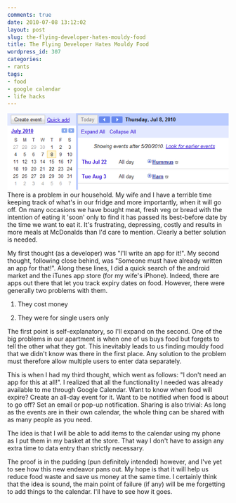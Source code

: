 ```yaml
---
comments: true
date: 2010-07-08 13:12:02
layout: post
slug: the-flying-developer-hates-mouldy-food
title: The Flying Developer Hates Mouldy Food
wordpress_id: 307
categories:
- rants
tags:
- food
- google calendar
- life hacks
---
```


[![food in a Google calendar](/a/2010-07-08-the-flying-developer-hates-mouldy-food/Google-Calendar_1278604911503.png)](http://theflyingdeveloper.com/blog/wp-content/uploads/2010/07/Google-Calendar_1278604911503.png)There is a problem in our household. My wife and I have a terrible time keeping track of what's in our fridge and more importantly, when it will go off. On many occasions we have bought meat, fresh veg or bread with the intention of eating it 'soon' only to find it has passed its best-before date by the time we want to eat it. It's frustrating, depressing, costly and results in more meals at McDonalds than I'd care to mention. Clearly a better solution is needed.

My first thought (as a developer) was "I'll write an app for it!". My second thought, following close behind, was "Someone must have already written an app for that!". Along these lines, I did a quick search of the android market and the iTunes app store (for my wife's iPhone). Indeed, there are apps out there that let you track expiry dates on food. However, there were generally two problems with them.




  1. They cost money


  2. They were for single users only


The first point is self-explanatory, so I'll expand on the second. One of the big problems in our apartment is when one of us buys food but forgets to tell the other what they got. This inevitably leads to us finding mouldy food that we didn't know was there in the first place. Any solution to the problem must therefore allow multiple users to enter data separately.

This is when I had my third thought, which went as follows: "I don't need an app for this at all!". I realized that all the functionality I needed was already available to me through Google Calendar. Want to know when food will expire? Create an all-day event for it. Want to be notified when food is about to go off? Set an email or pop-up notification. Sharing is also trivial: As long as the events are in their own calendar, the whole thing can be shared with as many people as you need.

The idea is that I will be able to add items to the calendar using my phone as I put them in my basket at the store. That way I don't have to assign any extra time to data entry than strictly necessary.

The proof is in the pudding (pun definitely intended) however, and I've yet to see how this new endeavor pans out. My hope is that it will help us reduce food waste and save us money at the same time. I certainly think that the idea is sound, the main point of failure (if any) will be me forgetting to add things to the calendar. I'll have to see how it goes.
